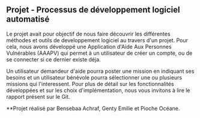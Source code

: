 ## Projet - Processus de développement logiciel automatisé

Le projet avait pour objectif de nous faire découvrir les différentes méthodes et outils de developpement logiciel au travers d'un projet.
Pour cela, nous avons développé une Application d'Aide Aux Personnes Vulnérables (AAAPV) qui permet à un utilisateur de créer un compte, ou de se connecter si ce dernier existe déja.

Un utilisateur demandeur d'aide pourra poster une mission en indiquant ses besoins et un utilisateur bénévole pourra sélectionner une ou plusieurs missions qui l'interessent.
Pour plus de détail sur les fonctionnalités développées et sur les choix d'implémentation, nous vous invitons à lire le rapport présent sur le Git.


**Projet réalisé par Bensebaa Achraf, Genty Emilie et Pioche Océane.

